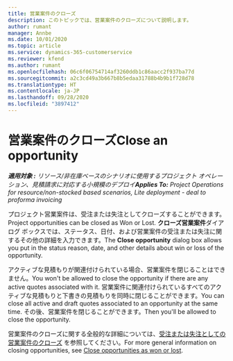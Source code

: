 ```yaml
---
title: 営業案件のクローズ
description: このトピックでは、営業案件のクローズについて説明します。
author: rumant
manager: Annbe
ms.date: 10/01/2020
ms.topic: article
ms.service: dynamics-365-customerservice
ms.reviewer: kfend
ms.author: rumant
ms.openlocfilehash: 06c6f06754714af3260ddb1c86aacc2f937ba77d
ms.sourcegitcommit: a2c3cd49a3b667b8b5edaa31788b4b9b1f728d78
ms.translationtype: HT
ms.contentlocale: ja-JP
ms.lasthandoff: 09/28/2020
ms.locfileid: "3897412"
---
```

# <a name="close-an-opportunity"></a><span data-ttu-id="f8e87-103">営業案件のクローズ</span><span class="sxs-lookup"><span data-stu-id="f8e87-103">Close an opportunity</span></span>

<span data-ttu-id="f8e87-104">_**適用対象 :** リソース/非在庫ベースのシナリオに使用するプロジェクト オペレーション、見積請求に対応する小規模のデプロイ_</span><span class="sxs-lookup"><span data-stu-id="f8e87-104">_**Applies To:** Project Operations for resource/non-stocked based scenarios, Lite deployment - deal to proforma invoicing_</span></span>

<span data-ttu-id="f8e87-105">プロジェクト営業案件は、受注または失注としてクローズすることができます。</span><span class="sxs-lookup"><span data-stu-id="f8e87-105">Project opportunities can be closed as Won or Lost.</span></span> <span data-ttu-id="f8e87-106">**クローズ営業案件**ダイアログ ボックスでは、ステータス、日付、および営業案件の受注または失注に関するその他の詳細を入力できます。</span><span class="sxs-lookup"><span data-stu-id="f8e87-106">The **Close opportunity** dialog box allows you put in the status reason, date, and other details about win or loss of the opportunity.</span></span>

<span data-ttu-id="f8e87-107">アクティブな見積もりが関連付けられている場合、営業案件を閉じることはできません。</span><span class="sxs-lookup"><span data-stu-id="f8e87-107">You won't be allowed to close the opportunity if there are any active quotes associated with it.</span></span> <span data-ttu-id="f8e87-108">営業案件に関連付けられているすべてのアクティブな見積もりと下書きの見積もりを同時に閉じることができます。</span><span class="sxs-lookup"><span data-stu-id="f8e87-108">You can close all active and draft quotes associated to an opportunity at the same time.</span></span> <span data-ttu-id="f8e87-109">その後、営業案件を閉じることができます。</span><span class="sxs-lookup"><span data-stu-id="f8e87-109">Then you'll be allowed to close the opportunity.</span></span>

<span data-ttu-id="f8e87-110">営業案件のクローズに関する全般的な詳細については、[受注または失注としての営業案件のクローズ](https://docs.microsoft.com/dynamics365/sales-enterprise/close-opportunity-won-lost-sales) を参照してください。</span><span class="sxs-lookup"><span data-stu-id="f8e87-110">For more general information on closing opportunities, see [Close opportunities as won or lost](https://docs.microsoft.com/dynamics365/sales-enterprise/close-opportunity-won-lost-sales).</span></span>
